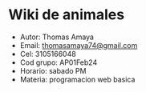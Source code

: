 # Wiki de animales 

- Autor: Thomas Amaya
- Email: thomasamaya74@gmail.com
- Cel: 3105166048
- Cod grupo: AP01Feb24
- Horario: sabado PM
- Materia: programacion web basica